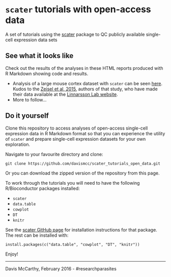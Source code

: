 # `scater` tutorials with open-access data

A set of tutorials using the [scater]() package to QC publicly available
single-cell expression data sets

## See what it looks like

Check out the results of the analyses in these HTML reports produced
with R Markdown showing code and results.

* Analysis of a large mouse cortex dataset with `scater` can be seen
  [here](https://rawgit.com/davismcc/scater_tutorials_open_data/master/zeisel_mouse_cortex.html). Kudos to the  [Zeisel et al, 2015](http://science.sciencemag.org/content/347/6226/1138), authors of that study, who  have made their data available at the
  [Linnarsson Lab website](http://linnarssonlab.org/cortex/).
* More to follow...


## Do it yourself

Clone this repository to access analyses of open-access single-cell
expression data in R Markdown format so that you can experience the
utility of `scater` and prepare single-cell expression datasets for
your own exploration.

Navigate to your favourite directory and clone:

```
git clone https://github.com/davismcc/scater_tutorials_open_data.git
```

Or you can download the zipped version of the repository from this
page.

To work through the tutorials you will need to have the following
R/Bioconductor packages installed:
* `scater`
* `data.table`
* `cowplot`
* `DT`
* `knitr`

See the [scater GitHub page](https://github.com/davismcc/scater) for
installation instructions for that package. The rest can be installed
with:
```{r}
install.packages(c("data.table", "cowplot", "DT", "knitr"))
```

Enjoy!

---

Davis McCarthy, February 2016 - #researchparasites
